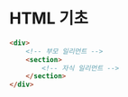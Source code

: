 # HTML 기초
```html
<div>
    <!-- 부모 일리먼트 -->
    <section>
        <!-- 자식 일리먼트 -->
    </section>
</div>
```